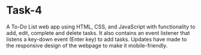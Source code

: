 # Task-4
A To-Do List web app using HTML, CSS, and JavaScript with functionality to add, edit, complete and delete tasks.  It also contains an event listener that listens a key-down event (Enter key) to add tasks. Updates have made to the responsive design of the webpage to make it mobile-friendly.
